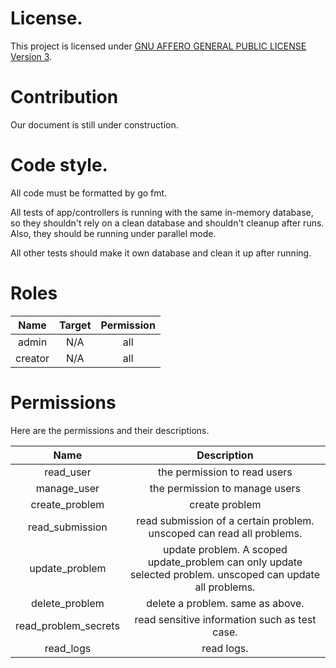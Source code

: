 # License.

This project is licensed under
[GNU AFFERO GENERAL PUBLIC LICENSE Version 3](./license.md).

# Contribution

Our document is still under construction.

# Code style.

All code must be formatted by go fmt.

All tests of app/controllers is running with the same in-memory
database, so they shouldn't rely on a clean database and shouldn't
cleanup after runs. Also, they should be running under parallel mode.

All other tests should make it own database and clean it up after
running.

# Roles

|  Name   | Target | Permission |
|:-------:|:------:|:----------:|
|  admin  |  N/A   |    all     |
| creator |  N/A   |    all     |


# Permissions

Here are the permissions and their descriptions.

|         Name         |                                                 Description                                                 |
|:--------------------:|:-----------------------------------------------------------------------------------------------------------:|
|      read_user       |                                        the permission to read users                                         |
|     manage_user      |                                       the permission to manage users                                        |
|    create_problem    |                                               create problem                                                |
|   read_submission    |                    read submission of a certain problem. unscoped can read all problems.                    |
|    update_problem    | update problem. A scoped update_problem can only update selected problem. unscoped can update all problems. |
|    delete_problem    |                                      delete a problem. same as above.                                       |
| read_problem_secrets |                                read sensitive information such as test case.                                |
|      read_logs       |                                                 read logs.                                                  |

